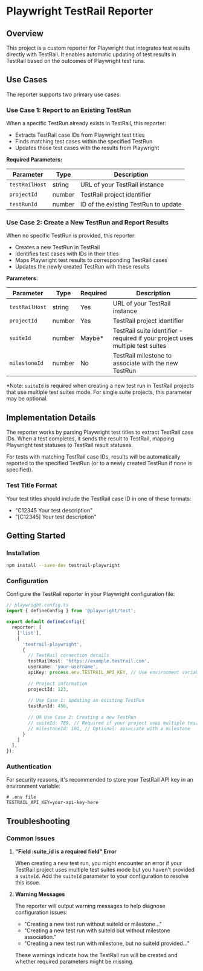 # Playwright TestRail Reporter

## Overview

This project is a custom reporter for Playwright that integrates test results directly with TestRail. It enables automatic updating of test results in TestRail based on the outcomes of Playwright test runs.

## Use Cases

The reporter supports two primary use cases:

### Use Case 1: Report to an Existing TestRun

When a specific TestRun already exists in TestRail, this reporter:
- Extracts TestRail case IDs from Playwright test titles
- Finds matching test cases within the specified TestRun
- Updates those test cases with the results from Playwright

**Required Parameters:**

| Parameter | Type | Description |
|-----------|------|-------------|
| `testRailHost` | string | URL of your TestRail instance |
| `projectId` | number | TestRail project identifier |
| `testRunId` | number | ID of the existing TestRun to update |

### Use Case 2: Create a New TestRun and Report Results

When no specific TestRun is provided, this reporter:
- Creates a new TestRun in TestRail
- Identifies test cases with IDs in their titles
- Maps Playwright test results to corresponding TestRail cases
- Updates the newly created TestRun with these results

**Parameters:**

| Parameter | Type | Required | Description |
|-----------|------|----------|-------------|
| `testRailHost` | string | Yes | URL of your TestRail instance |
| `projectId` | number | Yes | TestRail project identifier |
| `suiteId` | number | Maybe* | TestRail suite identifier - required if your project uses multiple test suites |
| `milestoneId` | number | No | TestRail milestone to associate with the new TestRun |

*Note: `suiteId` is required when creating a new test run in TestRail projects that use multiple test suites mode. For single suite projects, this parameter may be optional.

## Implementation Details

The reporter works by parsing Playwright test titles to extract TestRail case IDs. When a test completes, it sends the result to TestRail, mapping Playwright test statuses to TestRail result statuses.

For tests with matching TestRail case IDs, results will be automatically reported to the specified TestRun (or to a newly created TestRun if none is specified).

### Test Title Format

Your test titles should include the TestRail case ID in one of these formats:
- "C12345 Your test description"
- "[C12345] Your test description"

## Getting Started

### Installation

```bash
npm install --save-dev testrail-playwright
```

### Configuration

Configure the TestRail reporter in your Playwright configuration file:

```typescript
// playwright.config.ts
import { defineConfig } from '@playwright/test';

export default defineConfig({
  reporter: [
    ['list'],
    [
      'testrail-playwright',
      {
        // TestRail connection details
        testRailHost: 'https://example.testrail.com',
        username: 'your-username',
        apiKey: process.env.TESTRAIL_API_KEY, // Use environment variable for sensitive data
        
        // Project information
        projectId: 123,
        
        // Use Case 1: Updating an existing TestRun
        testRunId: 456,
        
        // OR Use Case 2: Creating a new TestRun
        // suiteId: 789, // Required if your project uses multiple test suites
        // milestoneId: 101, // Optional: associate with a milestone
      }
    ]
  ],
});
```

### Authentication

For security reasons, it's recommended to store your TestRail API key in an environment variable:

```
# .env file
TESTRAIL_API_KEY=your-api-key-here
```

## Troubleshooting

### Common Issues

1. **"Field :suite_id is a required field" Error**
   
   When creating a new test run, you might encounter an error if your TestRail project uses multiple test suites mode but you haven't provided a `suiteId`. Add the `suiteId` parameter to your configuration to resolve this issue.

2. **Warning Messages**

   The reporter will output warning messages to help diagnose configuration issues:
   
   - "Creating a new test run without suiteId or milestone..."
   - "Creating a new test run with suiteId but without milestone association."
   - "Creating a new test run with milestone, but no suiteId provided..."
   
   These warnings indicate how the TestRail run will be created and whether required parameters might be missing.